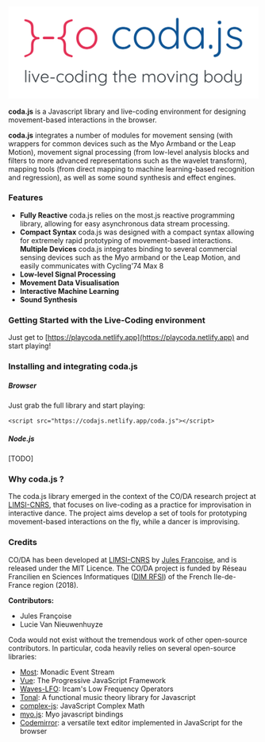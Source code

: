 ![coda.js](docs/static/coda_logo.svg)

**coda.js** is a Javascript library and live-coding environment for designing movement-based interactions in the browser.

**coda.js** integrates a number of modules for movement sensing (with wrappers for common devices such as the Myo Armband or the Leap Motion), movement signal processing (from low-level analysis blocks and filters to more advanced representations such as the wavelet transform), mapping tools (from direct mapping to machine learning-based recognition and regression), as well as some sound synthesis and effect engines.

### Features

- **Fully Reactive**
  coda.js relies on the most.js reactive programming library, allowing for easy asynchronous data stream processing.
- **Compact Syntax**
  coda.js was designed with a compact syntax allowing for extremely rapid prototyping of movement-based interactions.
  **Multiple Devices**
  coda.js integrates binding to several commercial sensing devices such as the Myo armband or the Leap Motion, and easily communicates with Cycling'74 Max 8
- **Low-level Signal Processing**
- **Movement Data Visualisation**
- **Interactive Machine Learning**
- **Sound Synthesis**

### Getting Started with the Live-Coding environment

Just get to [https://playcoda.netlify.app](https://playcoda.netlify.app) and start playing!

### Installing and integrating coda.js

##### Browser

Just grab the full library and start playing:

```
<script src="https://codajs.netlify.app/coda.js"></script>
```

##### Node.js

[TODO]

### Why coda.js ?

The coda.js library emerged in the context of the CO/DA research project at [LIMSI-CNRS](https://www.limsi.fr), that focuses on live-coding as a practice for improvisation in interactive dance. The project aims develop a set of tools for prototyping movement-based interactions on the fly, while a dancer is improvising.

### Credits

CO/DA has been developed at [LIMSI-CNRS](https://www.limsi.fr/en/) by [Jules Françoise](https://www.julesfrancoise.com), and is released under the MIT Licence. The CO/DA project is funded by Réseau Francilien en Sciences Informatiques ([DIM RFSI](https://dim-rfsi.fr/)) of the French Ile-de-France region (2018).

**Contributors:**

- Jules Françoise
- Lucie Van Nieuwenhuyze

Coda would not exist without the tremendous work of other open-source contributors. In particular, coda heavily relies on several open-source libraries:

- [Most](https://github.com/mostjs/core): Monadic Event Stream
- [Vue](https://vuejs.org): The Progressive JavaScript Framework
- [Waves-LFO](https://github.com/wavesjs/waves-lfo): Ircam's Low Frequency Operators
- [Tonal](https://github.com/danigb/tonal): A functional music theory library for Javascript
- [complex-js](https://github.com/patrickroberts/complex-js): JavaScript Complex Math
- [myo.js](https://github.com/thalmiclabs/myo.js): Myo javascript bindings
- [Codemirror](http://codemirror.net/): a versatile text editor implemented in JavaScript for the browser

